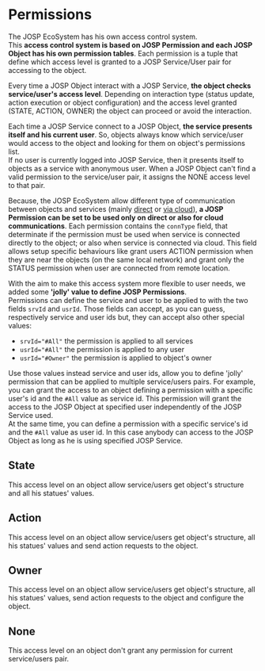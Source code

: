 # Permissions

The JOSP EcoSystem has his own access control system.<br/>
This **access control system is based on JOSP Permission and each JOSP Object has
his own permission tables**. Each permission is a tuple that define which access
level is granted to a JOSP Service/User pair for accessing to the object.

Every time a JOSP Object interact with a JOSP Service, **the object checks
service/user's access level**. Depending on interaction type (status update, action
execution or object configuration) and the access level granted (STATE, ACTION,
OWNER) the object can proceed or avoid the interaction.

Each time a JOSP Service connect to a JOSP Object, **the service presents itself
and his current user**. So, objects always know which service/user would access
to the object and looking for them on object's permissions list.<br/>
If no user is currently logged into JOSP Service, then it presents itself to
objects as a service with anonymous user. When a JOSP Object can't find a valid
permission to the service/user pair, it assigns the NONE access level to that pair.

Because, the JOSP EcoSystem allow different type of communication between objects
and services (mainly [direct](communication.md#direct-communication) or [via cloud](communication.md#cloud-communication)),
**a JOSP Permission can be set to be used only on direct or also for cloud communications**.
Each permission contains the ```connType``` field, that determinate if the permission
must be used when service is connected directly to the object; or also when service
is connected via cloud. This field allows setup specific behaviours like grant
users ACTION permission when they are near the objects (on the same local network)
and grant only the STATUS permission when user are connected from remote location.

With the aim to make this access system more flexible to user needs, we added some
**'jolly' value to define JOSP Permissions**.<br/>
Permissions can define the service and user to be applied to with the two fields
```srvId``` and ```usrId```. Those fields can accept, as you can guess, respectively
service and user ids but, they can accept also other special values:

* ```srvId="#All"``` the permission is applied to all services
* ```usrId="#All"``` the permission is applied to any user
* ```usrId="#Owner"``` the permission is applied to object's owner

Use those values instead service and user ids, allow you to define 'jolly' permission
that can be applied to multiple service/users pairs. For example, you can grant
the access to an object defining a permission with a specific user's id and the
```#All``` value as service id. This permission will grant the access to the JOSP
Object at specified user independently of the JOSP Service used.<br/>
At the same time, you can define a permission with a specific service's id and
the ```#All``` value as user id. In this case anybody can access to the JOSP Object
as long as he is using specified JOSP Service.

## State

This access level on an object allow service/users get object's structure and all
his statues' values.

## Action

This access level on an object allow service/users get object's structure, all
his statues' values and send action requests to the object.

## Owner

This access level on an object allow service/users get object's structure, all
his statues' values, send action requests to the object and  configure the object.

## None

This access level on an object don't grant any permission for current
service/users pair.
